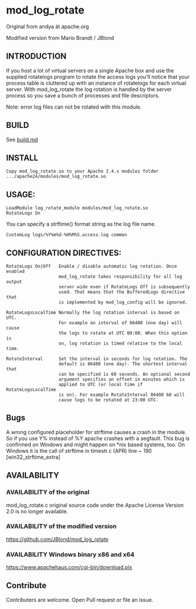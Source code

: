 # mod_log_rotate

Original from andya ät apache.org

Modified version from Mario Brandt / JBlond

## INTRODUCTION

If you host a lot of virtual servers on a single Apache box and use the supplied rotatelogs
program to rotate the access logs you'll notice that your process table is cluttered up with an instance
of rotatelogs for each virtual server. With mod_log_rotate the log rotation is handled by the server
process so you save a bunch of processes and file descriptors.

Note: error log files can not be rotated with this module.

## BUILD

See [build.md](build.md)

## INSTALL

	Copy mod_log_rotate.so to your Apache 2.4.x modules folder
	.../apache24/modules/mod_log_rotate.so

## USAGE:

```
LoadModule log_rotate_module modules/mod_log_rotate.so
RotateLogs On
```

You can specify a strftime() format string as the log file name.

```
CustomLog logs/%Y%m%d-%H%M%S.access.log common
```

## CONFIGURATION DIRECTIVES:

	RotateLogs On|Off   Enable / disable automatic log rotation. Once enabled
						mod_log_rotate takes responsibility for all log output
						server wide even if RotateLogs Off is subsequently
						used. That means that the BufferedLogs directive that
						is implemented by mod_log_config will be ignored.

	RotateLogsLocalTime Normally the log rotation interval is based on UTC.
						For example an interval of 86400 (one day) will cause
						the logs to rotate at UTC 00:00. When this option is
						on, log rotation is timed relative to the local time.

	RotateInterval      Set the interval in seconds for log rotation. The
						default is 86400 (one day). The shortest interval that
						can be specified is 60 seconds. An optional second
						argument specifies an offset in minutes which is
						applied to UTC (or local time if RotateLogsLocalTime
						is on). For example RotateInterval 86400 60 will
						cause logs to be rotated at 23:00 UTC.

## Bugs

A wrong configured placeholder for strftime causes a crash in the module.
So if you use Y% instead of %Y apache crashes with a segfault. This bug is confirmed on Windows
and might happen on *nix based systems, too.
On Windows it is the call of strftime in timestr.c (APR) line ~ 190 [win32_strftime_extra]


## AVAILABILITY

### AVAILABILITY of the original

mod_log_rotate.c original source code under the Apache License Version 2.0
is no longer available.

### AVAILABILITY of the modified version

https://github.com/JBlond/mod_log_rotate

### AVAILABILITY Windows binary x86 and x64

https://www.apachehaus.com/cgi-bin/download.plx

## Contribute

Contributers are welcome. Open Pull request or file an issue.
